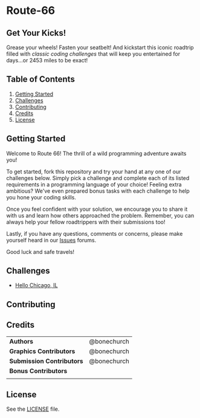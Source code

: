 # Route-66

## Get Your Kicks!
Grease your wheels! Fasten your seatbelt! And kickstart this iconic roadtrip filled with *classic coding challenges* that will keep you entertained for days...or 2453 miles to be exact!

## Table of Contents
1. [Getting Started](https://github.com/bonechurch/Route-66#getting-started)
2. [Challenges](https://github.com/bonechurch/Route-66#challenges)
3. [Contributing](https://github.com/bonechurch/Route-66#contributing)
4. [Credits](https://github.com/bonechurch/Route-66#credits)
5. [License](https://github.com/bonechurch/Route-66#license)

## Getting Started
Welcome to Route 66! The thrill of a wild programming adventure awaits you!

To get started, fork this repository and try your hand at any one of our challenges below.
Simply pick a challenge and complete each of its listed requirements in a programming language of your choice!
Feeling extra ambitious? We've even prepared bonus tasks with each challenge to help you hone your coding skills.

Once you feel confident with your solution, we encourage you to share it with us and learn how others approached the problem.
Remember, you can always help your fellow roadtrippers with their submissions too!

Lastly, if you have any questions, comments or concerns, please make yourself heard in our [Issues](https://github.com/bonechurch/Route-66/issues) forums.

Good luck and safe travels!

## Challenges
* [Hello Chicago, IL](https://github.com/bonechurch/Route-66/blob/master/challenges/hello-chicago-IL.md)
<!--- * [Gemini Giant, IL](https://github.com/bonechurch/Route-66/blob/master/challenges/gemini-giant-IL.md)
* [Gateway Arch, MO](https://github.com/bonechurch/Route-66/blob/master/challenges/gateway-arch-MO.md)
* [Tow Tater, KS](https://github.com/bonechurch/Route-66/blob/master/challenges/tow-tater-KS.md)
* [Ed Galloway's Totem Pole Park, OK](https://github.com/bonechurch/Route-66/blob/master/challenges/ed-galloways-totem-pole-park-OK.md)
* [Cadillac Ranch, TX](https://github.com/bonechurch/Route-66/blob/master/challenges/cadillac-ranch-TX.md)
* [Blue Swallow Motel, NM](https://github.com/bonechurch/Route-66/blob/master/challenges/blue-swallow-motel-NM.md)
* [Jack Rabbit Trading Post, AZ](https://github.com/bonechurch/Route-66/blob/master/challenges/jack-rabbit-trading-post-AZ.md)
* [Wild Burros, AZ](https://github.com/bonechurch/Route-66/blob/master/challenges/wild-burros-AZ.md)
* [Wigwam Motel, CA](https://github.com/bonechurch/Route-66/blob/master/challenges/wigwam-motel-CA.md)
* [Goodbye Santa Monica, CA](https://github.com/bonechurch/Route-66/blob/master/challenges/goodbye-santa-monica-CA.md) --->

## Contributing

## Credits

|                                      |             |
| ------------------------------------ | ----------- |
| **Authors**                          | @bonechurch |
| **Graphics Contributors**            | @bonechurch |
| **Submission Contributors**          | @bonechurch |
| **Bonus Contributors**               |             |
|                                      |             |

## License
See the [LICENSE](https://github.com/bonechurch/Route-66/blob/master/LICENSE) file.
